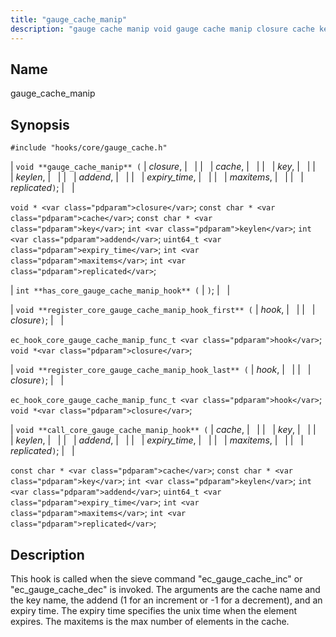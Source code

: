 ```yaml
---
title: "gauge_cache_manip"
description: "gauge cache manip void gauge cache manip closure cache key keylen addend expiry time maxitems replicated void closure const char cache const char key int keylen int addend uint 64 t expiry time int maxitems int replicated int has core gauge cache manip hook void register core gauge cache manip..."
---
```


<a name="hooks.core.gauge_cache_manip"></a> 
## Name

gauge_cache_manip

## Synopsis

`#include "hooks/core/gauge_cache.h"`

| `void **gauge_cache_manip** (` | <var class="pdparam">closure</var>, |   |
|   | <var class="pdparam">cache</var>, |   |
|   | <var class="pdparam">key</var>, |   |
|   | <var class="pdparam">keylen</var>, |   |
|   | <var class="pdparam">addend</var>, |   |
|   | <var class="pdparam">expiry_time</var>, |   |
|   | <var class="pdparam">maxitems</var>, |   |
|   | <var class="pdparam">replicated</var>`)`; |   |

`void * <var class="pdparam">closure</var>`;
`const char * <var class="pdparam">cache</var>`;
`const char * <var class="pdparam">key</var>`;
`int <var class="pdparam">keylen</var>`;
`int <var class="pdparam">addend</var>`;
`uint64_t <var class="pdparam">expiry_time</var>`;
`int <var class="pdparam">maxitems</var>`;
`int <var class="pdparam">replicated</var>`;

| `int **has_core_gauge_cache_manip_hook** (` | `)`; |   |

| `void **register_core_gauge_cache_manip_hook_first** (` | <var class="pdparam">hook</var>, |   |
|   | <var class="pdparam">closure</var>`)`; |   |

`ec_hook_core_gauge_cache_manip_func_t <var class="pdparam">hook</var>`;
`void *<var class="pdparam">closure</var>`;

| `void **register_core_gauge_cache_manip_hook_last** (` | <var class="pdparam">hook</var>, |   |
|   | <var class="pdparam">closure</var>`)`; |   |

`ec_hook_core_gauge_cache_manip_func_t <var class="pdparam">hook</var>`;
`void *<var class="pdparam">closure</var>`;

| `void **call_core_gauge_cache_manip_hook** (` | <var class="pdparam">cache</var>, |   |
|   | <var class="pdparam">key</var>, |   |
|   | <var class="pdparam">keylen</var>, |   |
|   | <var class="pdparam">addend</var>, |   |
|   | <var class="pdparam">expiry_time</var>, |   |
|   | <var class="pdparam">maxitems</var>, |   |
|   | <var class="pdparam">replicated</var>`)`; |   |

`const char * <var class="pdparam">cache</var>`;
`const char * <var class="pdparam">key</var>`;
`int <var class="pdparam">keylen</var>`;
`int <var class="pdparam">addend</var>`;
`uint64_t <var class="pdparam">expiry_time</var>`;
`int <var class="pdparam">maxitems</var>`;
`int <var class="pdparam">replicated</var>`;<a name="idp27617488"></a> 
## Description

This hook is called when the sieve command "ec_gauge_cache_inc" or "ec_gauge_cache_dec" is invoked. The arguments are the cache name and the key name, the addend (1 for an increment or -1 for a decrement), and an expiry time. The expiry time specifies the unix time when the element expires. The maxitems is the max number of elements in the cache.